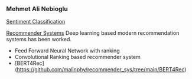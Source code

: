 
### Mehmet Ali Nebioglu
[Sentiment Classification](https://github.com/malinphy/Google_bert/blob/main/imdb_sentiment.ipynb)

[Recommender Systems](https://github.com/malinphy/recommender_sys)
Deep learning based modern recommendation systems has been worked. 
- Feed Forward Neural Network with ranking 
- Convolutional Ranking based recommender system
- [BERT4Rec] (https://github.com/malinphy/recommender_sys/tree/main/BERT4Rec) 

